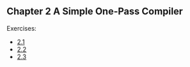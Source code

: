 ## Chapter 2 A Simple One-Pass Compiler

Exercises:

* [2.1](./2.1/2.1.md)
* [2.2](./2.2/2.2.md)
* [2.3](./2.3/2.3.md)

